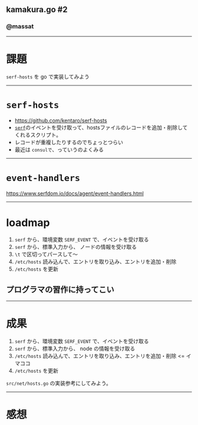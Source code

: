 ## kamakura.go #2

### @massat

---

# 課題

`serf-hosts` を go で実装してみよう

---

# `serf-hosts`

* https://github.com/kentaro/serf-hosts
* [`serf`](https://www.serfdom.io/)のイベントを受け取って、hostsファイルのレコードを追加・削除してくれるスクリプト。
* レコードが重複したりするのでちょっとつらい
* 最近は `consulで`、っていうのよくみる

---
# `event-handlers`

https://www.serfdom.io/docs/agent/event-handlers.html

---

# loadmap

1. `serf` から、環境変数 `SERF_EVENT` で、イベントを受け取る
2. `serf` から、標準入力から、 ノードの情報を受け取る
  1. `\t` で区切ってパースして〜
3. `/etc/hosts` 読み込んで、エントリを取り込み、エントリを追加・削除
4. `/etc/hosts` を更新

## プログラマの習作に持ってこい

---

# 成果

1. `serf` から、環境変数 `SERF_EVENT` で、イベントを受け取る
2. `serf` から、標準入力から、 node の情報を受け取る
3. `/etc/hosts` 読み込んで、エントリを取り込み、エントリを追加・削除 <= イマココ
4. `/etc/hosts` を更新

`src/net/hosts.go` の実装参考にしてみよう。

---

# 感想
